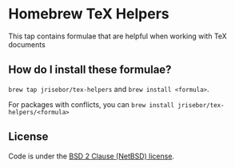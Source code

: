 # Homebrew TeX Helpers

This tap contains formulae that are helpful when working with TeX documents

## How do I install these formulae?

`brew tap jrisebor/tex-helpers` and `brew install <formula>`.

For packages with conflicts, you can `brew install jrisebor/tex-helpers/<formula>`

## License
Code is under the [BSD 2 Clause (NetBSD) license](https://github.com/jrisebor/homebrew-tex-helpers/tree/master/LICENSE.txt).
